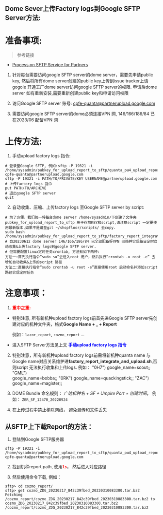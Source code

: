## Dome Sever上传Factory logs到Google SFTP Server方法:
# 准备事项:
> 参考链接
* [Process on SFTP Service for Partners](https://chromeos.google.com/partner/dlm/docs/factory/process_on_sftp_Service.html)


1. 针对每台需要访问google SFTP server的dome server，需要先申请public key, 然后将所有dome server创建的public key上传到issue tracker上请gogole 开通工厂dome server访问google SFTP server的权限. 申请后dome server 如有重新安装,需要重新创建public key和申请访问权限

2. 访问Google SFTP server 账号: cpfe-quanta@partnerupload.google.com 

3. 需要访问google SFTP server的dome必须连接VPN 网, 146/166/186/84 已在2023/06 配备VPN 网


# 上传方法:
1. 手动upload factory logs 指令:
```
# 登录至Google SFTP, 例如:sftp -P 19321 -i /home/sysadmin/pubkey_for_upload_report_to_sftp/quanta_pu4_upload_report_public_key cpfe-quanta@partnerupload.google.com
sftp -P 19321 -i PATH/TO/PRIVATE/KEY USERNAME@partnerupload.google.com
# 上传factory logs 指令
put PATH/TO/ARCHIVE
# 退出google SFTP server
quit
```

2. 自动收集、压缩、上传factory logs 至Google SFTP server by script:
```
# 为了方便，我们统一将每台dome server /home/sysadmin/下创建了文件夹pubkey_for_upload_report_to_sftp 用于存放KEY和script,请注意script 一定要使用最新版本,如果不是请至git ~/shopfloor/scripts/ 去copy.
sudo bash /home/sysadmin/pubkey_for_upload_report_to_sftp/factory_report_integrate_and_upload.sh
# 自20230612 dome server 146/166/186/84 已全部配备好VPN 网络并实现每日定时自动收集&上传factory logs到google SFTP server.
# 但需要配置linux定时任务crontab, 方法有如下两种:
方法一:首先执行指令“sudo su”去进入root 用户，然后执行“crontab -u root -e” 去增加自动收集&上传的script 路径
方法二:直接执行指令“sudo crontab -u root -e”直接使用root 启动命名并添加script路径实现定时任务
```

# 注意事项： 
1.  **<font color="red">重中之重:</font>**

   * 特别注意, 所有新机种upload factory logs前首先进Google SFTP server先创建对应的机种文件夹，格式**Google Name + _ + Report**              
  
     例如：`lazor_report`, `cozmo_report` ... 

   * 进入SFTP Server方法见上文 <font color="blue">**手动upload factory logs 指令**</font>
   
2. 特别注意，所有新机种upload factory logs前需将新机种quanta name 与Google name对应关系维护进**factory_report_integrate_and_upload.sh**,否则script 无法执行收集和上传logs.
	例如： 
	    "0H7") 
              google_name=scout;;
            "GML")  
              google_name=bobba;;
            "0RK")
              google_name=quackingstick;;
            "ZAC")
              google_name=magister;;

3. DOME Bundle 命名规则： *广达机种名 + SF + Umpire Port + 创建时间*， 例如： `ZBR_SF_12470_20220924`

4. 在上传过程中禁止移除网线， 避免漏传和文件丢失

## 从SFTP上下载Report的方法：
1. 登陆到Google SFTP服务器
```
sftp -P 19321 -i /home/sysadmin/pubkey_for_upload_report_to_sftp/quanta_pu4_upload_report_public_key cpfe-quanta@partnerupload.google.com
```

2. 找到机种report path, 使用<font color="red">**`ls`**</font>， 然后进入对应路径

3. 然后使用命令下载, 例如：
```
sftp> cd cozmo_report/
sftp> get cozmo_ZDG_20230217_842c39fbed_20230310083300.tar.bz2
Fetching /cozmo_report/cozmo_ZDG_20230217_842c39fbed_20230310083300.tar.bz2 to cozmo_ZDG_20230217_842c39fbed_20230310083300.tar.bz2
/cozmo_report/cozmo_ZDG_20230217_842c39fbed_20230310083300.tar.bz2
```

	

